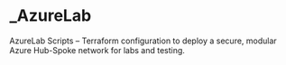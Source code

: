 # _AzureLab
AzureLab Scripts – Terraform configuration to deploy a secure, modular Azure Hub-Spoke network for labs and testing.
